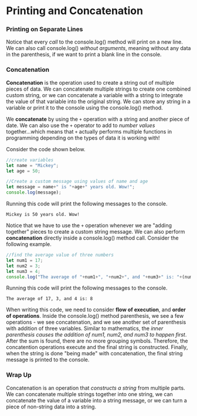 # Printing and Concatenation

### Printing on Separate Lines

Notice that every *call* to the console.log() method will print on a new line. We can also call console.log() *without arguments*, meaning without any data in the parenthesis, if we want to print a blank line in the console.

### Concatenation

**Concatenation** is the operation used to create a string out of multiple pieces of data. We can concatenate multiple strings to create one combined custom string, or we can concatenate a variable with a string to integrate the value of that variable into the original string. We can store any string in a variable or print it to the console using the console.log() method. 

We **concatenate** by using the ```+``` operation with a string and another piece of date. We can also use the ```+``` operator to add to *number values* together...which means that ```+``` actually performs multiple functions in programming depending on the types of data it is working with!

Consider the code shown below. 

```javascript
//create variables
let name = "Mickey";
let age = 50;

//Create a custom message using values of name and age
let message = name+" is "+age+" years old. Wow!";
console.log(message);
```

Running this code will print the following messages to the console.

```
Mickey is 50 years old. Wow!
```

Notice that we have to use the ```+``` operation whenever we are "adding together" pieces to create a custom string message. We can also perform **concatenation** directly inside a console.log() method call. Consider the following example.

```javascript
//find the average value of three numbers
let num1 = 17;
let num2 = 3;
let num3 = 4;
console.log("The average of "+num1+", "+num2+", and "+num3+" is: "+(num1+num2+num3)/3);
```

Running this code will print the following messages to the console.

```
The average of 17, 3, and 4 is: 8
```

When writing this code, we need to consider **flow of execution**, and **order of operations**. Inside the console.log() method parenthesis, we see a few operations - we see concatenation, and we see another set of parenthesis with addition of three variables. Similar to mathematics, the *inner parenthesis causes the addition of num1, num2, and num3 to happen first*. After the sum is found, there are no more grouping symbols. Therefore, the concatention operations execute and the final string is constructed. Finally, when the string is done "being made" with concatenation, the final string message is printed to the console. 

### Wrap Up
Concatenation is an operation that *constructs a string* from multiple parts. We can concatenate multiple strings together into one string, we can concatenate the value of a variable into a string message, or we can turn a piece of non-string data into a string. 
